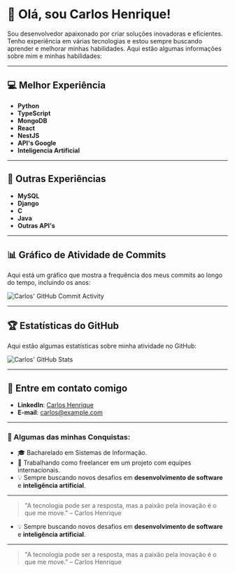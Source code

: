# 👋 Olá, sou Carlos Henrique!

Sou desenvolvedor apaixonado por criar soluções inovadoras e eficientes. Tenho experiência em várias tecnologias e estou sempre buscando aprender e melhorar minhas habilidades. Aqui estão algumas informações sobre mim e minhas habilidades:

---

## 💻 Melhor Experiência

- **Python**  
- **TypeScript**
- **MongoDB**
- **React**
- **NestJS**
- **API's Google**
- **Inteligencia Artificial**

---

## 🔧 Outras Experiências

- **MySQL**
- **Django**
- **C**
- **Java**
- **Outras API's**

---

## 📊 Gráfico de Atividade de Commits

Aqui está um gráfico que mostra a frequência dos meus commits ao longo do tempo, incluindo os anos:

![Carlos' GitHub Commit Activity](https://github-readme-stats.vercel.app/api?username=carloshenrique&show_icons=true&hide_title=true&count_private=true&hide_border=true&theme=tokyonight)


---

## 🏆 Estatísticas do GitHub

Aqui estão algumas estatísticas sobre minha atividade no GitHub:

![Carlos' GitHub Stats](https://github-readme-stats.vercel.app/api?username=carloshenrique&show_icons=true&count_private=true&hide=prs&hide_title=true&hide_border=true)

---

## 💬 Entre em contato comigo

- **LinkedIn**: [Carlos Henrique](https://www.linkedin.com/in/carloshenrique)
- **E-mail**: [carlos@example.com](mailto:carlos@example.com)

---

### 🚀 Algumas das minhas Conquistas:
- 🎓 Bacharelado em Sistemas de Informação.
- 💼 Trabalhando como freelancer em um projeto com equipes internacionais.
- 💡 Sempre buscando novos desafios em **desenvolvimento de software** e **inteligência artificial**.

---

> "A tecnologia pode ser a resposta, mas a paixão pela inovação é o que me move." – Carlos Henrique
- 💡 Sempre buscando novos desafios em **desenvolvimento de software** e **inteligência artificial**.

---

> "A tecnologia pode ser a resposta, mas a paixão pela inovação é o que me move." – Carlos Henrique
